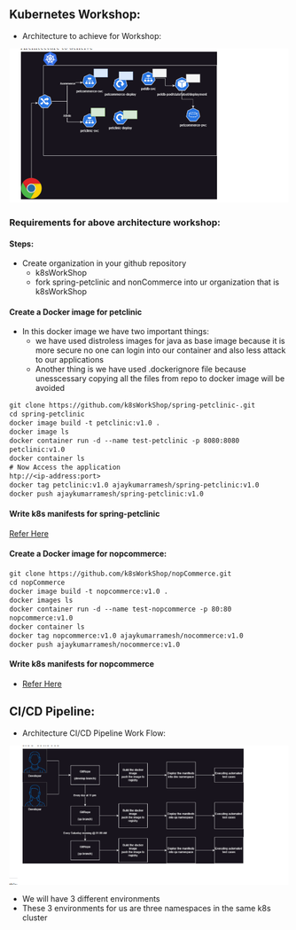 Kubernetes Workshop:
--------------------
* Architecture to achieve for Workshop:

![Preview](./Images/k8s1.png)

### Requirements for above architecture workshop:

#### Steps:
* Create organization in your github repository
  * k8sWorkShop
  * fork spring-petclinic and nonCommerce into ur organization that is k8sWorkShop

#### Create a Docker image for petclinic
* In this docker image we have two important things:
  * we have used distroless images for java as base image because it is more secure no one can login into our container and also less attack to our applications
  * Another thing is we have used .dockerignore file because unesscessary copying all the files from repo to docker image will be avoided 

```
git clone https://github.com/k8sWorkShop/spring-petclinic-.git
cd spring-petclinic
docker image build -t petclinic:v1.0 .
docker image ls
docker container run -d --name test-petclinic -p 8080:8080 petclinic:v1.0
docker container ls
# Now Access the application
htp://<ip-address:port>
docker tag petclinic:v1.0 ajaykumarramesh/spring-petclinic:v1.0
docker push ajaykumarramesh/spring-petclinic:v1.0
```
#### Write k8s manifests for spring-petclinic

[Refer Here](https://github.com/k8sWorkShop/spring-petclinic-/tree/develop/k8s)

#### Create a Docker image for nopcommerce:

```
git clone https://github.com/k8sWorkShop/nopCommerce.git
cd nopCommerce
docker image build -t nopcommerce:v1.0 .
docker images ls
docker container run -d --name test-nopcommerce -p 80:80 nopcommerce:v1.0
docker container ls
docker tag nopcommerce:v1.0 ajaykumarramesh/nocommerce:v1.0
docker push ajaykumarramesh/nocommerce:v1.0
```
#### Write k8s manifests for nopcommerce
  * [Refer Here](https://github.com/k8sWorkShop/nopCommerce/tree/develop/k8s)



CI/CD Pipeline:
--------------
* Architecture CI/CD Pipeline Work Flow:

![Preview](./Images/k8s2.png)
* We will have 3 different environments
* These 3 environments for us are three namespaces in the same k8s cluster


